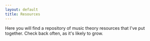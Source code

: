 ```yaml
---
layout: default
title: Resources
---
```

Here you will find a repository of music theory resources that I've put together. Check back often, as it's likely to grow. 